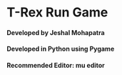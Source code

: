 # T-Rex Run Game
#### Developed by Jeshal Mohapatra
#### Developed in Python using Pygame
#### Recommended Editor: mu editor

